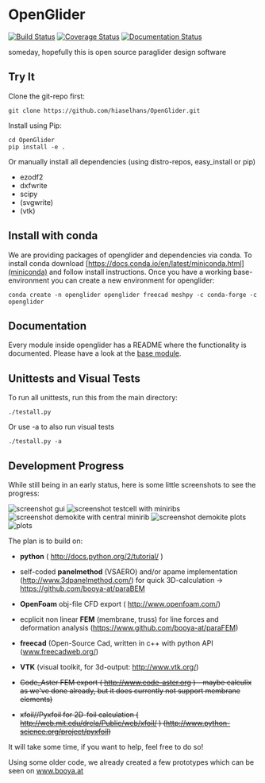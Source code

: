 OpenGlider
==========

[![Build Status](https://travis-ci.org/booya-at/OpenGlider.svg?branch=develop)](https://travis-ci.org/booya-at/OpenGlider)
[![Coverage Status](https://img.shields.io/coveralls/hiaselhans/OpenGlider.svg)](https://coveralls.io/r/hiaselhans/OpenGlider)
[![Documentation Status](https://readthedocs.org/projects/openglider/badge/?version=latest)](https://readthedocs.org/projects/openglider/?badge=latest)

someday, hopefully this is open source paraglider design software



Try It
------

Clone the git-repo first:
  ```
  git clone https://github.com/hiaselhans/OpenGlider.git
  ```

Install using Pip:
  ```
  cd OpenGlider
  pip install -e .
  ```

Or manually install all dependencies (using distro-repos, easy_install or pip)
* ezodf2
* dxfwrite
* scipy
* (svgwrite)
* (vtk)


Install with conda
------------------

We are providing packages of openglider and dependencies via conda. To install conda download [https://docs.conda.io/en/latest/miniconda.html](miniconda) and follow install instructions. Once you have a working base-environment you can create a new environment for openglider:
```
conda create -n openglider openglider freecad meshpy -c conda-forge -c openglider
```


Documentation
-------------
Every module inside openglider has a README where the functionality is documented. Please have a look at the [base module](./openglider/README.md).

Unittests and Visual Tests
--------------------------

To run all unittests, run this from the main directory:
  ```
  ./testall.py
  ```

Or use -a to also run visual tests
```
./testall.py -a
```


Development Progress
--------------------

While still being in an early status, here is some little screenshots to see the progress:


![screenshot gui](docs/freecad_gui.png)
![screenshot testcell with miniribs](docs/screen.png)
![screenshot demokite with central minirib](docs/screen2.png)
![screenshot demokite plots](docs/screen3.png)
![plots](docs/plots.svg)

The plan is to build on:

* **python** ( http://docs.python.org/2/tutorial/ )

* self-coded **panelmethod** (VSAERO) and/or apame implementation (http://www.3dpanelmethod.com/) for quick 3D-calculation
    -> https://github.com/booya-at/paraBEM

* **OpenFoam** obj-file CFD export ( http://www.openfoam.com/)

* ecplicit non linear **FEM** (membrane, truss) for line forces and deformation analysis (https://www.github.com/booya-at/paraFEM)

* **freecad** (Open-Source Cad, written in c++ with python API (www.freecadweb.org/)

* **VTK** (visual toolkit, for 3d-output: http://www.vtk.org/)

* ~~Code_Aster FEM export ( http://www.code-aster.org ) - maybe calculix as we've done already, but it does currently not support membrane elements)~~

* ~~xfoil//Pyxfoil for 2D-foil calculation ( http://web.mit.edu/drela/Public/web/xfoil/ ) (http://www.python-science.org/project/pyxfoil)~~

It will take some time, if you want to help, feel free to do so!

Using some older code, we already created a few prototypes which can be seen on www.booya.at

